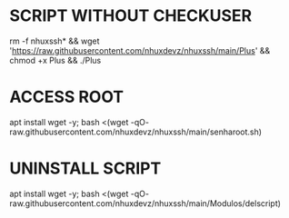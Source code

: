 # SCRIPT WITHOUT CHECKUSER
rm -f nhuxssh* && wget 'https://raw.githubusercontent.com/nhuxdevz/nhuxssh/main/Plus' && chmod +x Plus && ./Plus

# ACCESS ROOT

apt install wget -y; bash <(wget -qO- raw.githubusercontent.com/nhuxdevz/nhuxssh/main/senharoot.sh)

# UNINSTALL SCRIPT

apt install wget -y; bash <(wget -qO- raw.githubusercontent.com/nhuxdevz/nhuxssh/main/Modulos/delscript)
